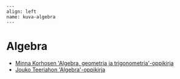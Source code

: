 ```{figure} ../images/rovaniemi.png
---
align: left
name: kuva-algebra
---
```


# Algebra


- [Minna Korhosen 'Algebra, geometria ja trigonometria'-oppikirja](https://luma-lapinamk.github.io/minna-agt)
- [Jouko Teeriahon 'Algebra'-oppikirja](https://luma-lapinamk.github.io/jouko-algebra)